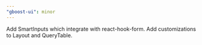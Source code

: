 ```yaml
---
"gboost-ui": minor
---
```


Add SmartInputs which integrate with react-hook-form. Add customizations to Layout and QueryTable.
